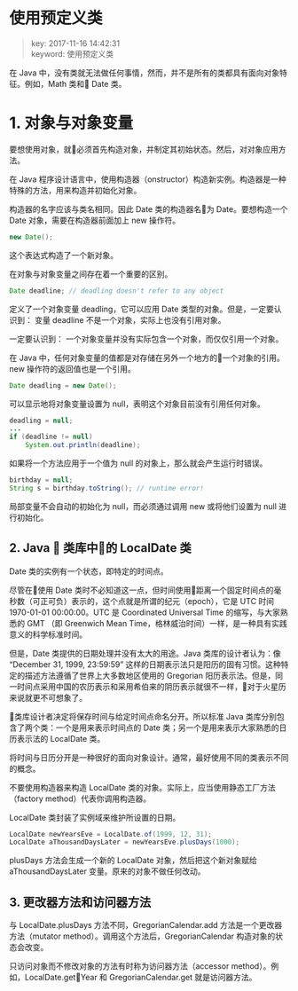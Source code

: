 # 使用预定义类
>key: 2017-11-16 14:42:31  
>keyword: 使用预定义类

在 Java 中，没有类就无法做任何事情，然而，并不是所有的类都具有面向对象特征。例如，Math 类和 Date 类。

# 1. 对象与对象变量

要想使用对象，就必须首先构造对象，并制定其初始状态。然后，对对象应用方法。

在 Java 程序设计语言中，使用构造器（onstructor）构造新实例。构造器是一种特殊的方法，用来构造并初始化对象。

构造器的名字应该与类名相同。因此 Date 类的构造器名为 Date。要想构造一个 Date 对象，需要在构造器前面加上 new 操作符。
```java
new Date();
```
这个表达式构造了一个新对象。

在对象与对象变量之间存在着一个重要的区别。
```java
Date deadline; // deadling doesn't refer to any object
```
定义了一个对象变量 deadling，它可以应用 Date 类型的对象。但是，一定要认识到： 变量 deadline 不是一个对象，实际上也没有引用对象。

一定要认识到： 一个对象变量并没有实际包含一个对象，而仅仅引用一个对象。

在 Java 中，任何对象变量的值都是对存储在另外一个地方的一个对象的引用。new 操作符的返回值也是一个引用。
```java
Date deadling = new Date();
```

可以显示地将对象变量设置为 null，表明这个对象目前没有引用任何对象。
```java
deadling = null;
...
if (deadline != null)
    System.out.println(deadline);
```

如果将一个方法应用于一个值为 null 的对象上，那么就会产生运行时错误。
```java
birthday = null;
String s = birthday.toString(); // runtime error!
```

局部变量不会自动的初始化为 null，而必须通过调用 new 或将他们设置为 null 进行初始化。

## 2. Java  类库中的 LocalDate 类

Date 类的实例有一个状态，即特定的时间点。

尽管在使用 Date 类时不必知道这一点，但时间使用距离一个固定时间点的毫秒数（可正可负）表示的，这个点就是所谓的纪元（epoch），它是 UTC 时间 1970-01-01 00:00:00。UTC 是 Coordinated Universal Time 的缩写，与大家熟悉的 GMT （即 Greenwich Mean Time，格林威治时间）一样，是一种具有实践意义的科学标准时间。

但是，Date 类提供的日期处理并没有太大的用途。Java 类库的设计者认为：像 “December 31, 1999, 23:59:59” 这样的日期表示法只是阳历的固有习惯。这种特定的描述方法遵循了世界上大多数地区使用的 Gregorian 阳历表示法。但是，同一时间点采用中国的农历表示和采用希伯来的阴历表示就很不一样，对于火星历来说就更不可想象了。

类库设计者决定将保存时间与给定时间点命名分开。所以标准 Java 类库分别包含了两个类：一个是用来表示时间点的 Date 类；另一个是用来表示大家熟悉的日历表示法的 LocalDate 类。

将时间与日历分开是一种很好的面向对象设计。通常，最好使用不同的类表示不同的概念。

不要使用构造器来构造 LocalDate 类的对象。实际上，应当使用静态工厂方法（factory method）代表你调用构造器。

LocalDate 类封装了实例域来维护所设置的日期。

```java
LocalDate newYearsEve = LocalDate.of(1999, 12, 31);
LocalDate aThousandDaysLater = newYearsEve.plusDays(1000);
```

plusDays 方法会生成一个新的 LocalDate 对象，然后把这个新对象赋给 aThousandDaysLater 变量。原来的对象不做任何改动。

## 3. 更改器方法和访问器方法

与 LocalDate.plusDays 方法不同，GregorianCalendar.add 方法是一个更改器方法（mutator method）。调用这个方法后，GregorianCalendar 构造对象的状态会改变。

只访问对象而不修改对象的方法有时称为访问器方法（accessor method）。例如，LocalDate.getYear 和 GregorianCalendar.get 就是访问器方法。
